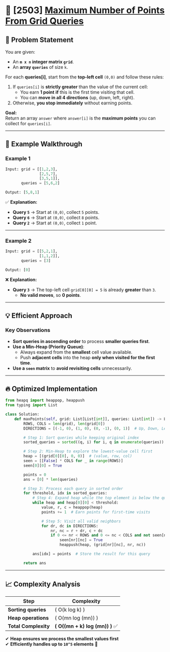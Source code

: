 # 🚀 [2503] [Maximum Number of Points From Grid Queries](../hard/2503.py)

## 📝 Problem Statement

You are given:

-   An **`m x n` integer matrix `grid`**.
-   An **array `queries`** of size `k`.

For each **queries[i]**, start from the **top-left cell** `(0,0)` and follow these rules:

1. If `queries[i]` is **strictly greater** than the value of the current cell:
    - You earn **1 point** **if** this is the first time visiting that cell.
    - You can **move in all 4 directions** (up, down, left, right).
2. Otherwise, **you stop immediately** without earning points.

**Goal:**  
Return an array `answer` where `answer[i]` is the **maximum points** you can collect for `queries[i]`.

---

## 🔹 Example Walkthrough

### **Example 1**

```python
Input: grid = [[1,2,3],
               [2,5,7],
               [3,5,1]],
       queries = [5,6,2]

Output: [5,8,1]
```

✅ **Explanation:**

-   **Query `5`** → Start at `(0,0)`, collect `5` points.
-   **Query `6`** → Start at `(0,0)`, collect `8` points.
-   **Query `2`** → Start at `(0,0)`, collect `1` point.

---

### **Example 2**

```python
Input: grid = [[5,2,1],
               [1,1,2]],
       queries = [3]

Output: [0]
```

❌ **Explanation:**

-   **Query `3`** → The top-left cell `grid[0][0] = 5` is already **greater** than `3`.
    -   **No valid moves**, so **0 points**.

---

## 💡 Efficient Approach

### **Key Observations**

-   **Sort queries in ascending order** to process **smaller queries first**.
-   **Use a Min-Heap (Priority Queue)**:
    -   Always expand from the **smallest** cell value available.
    -   Push **adjacent cells** into the heap **only when visited for the first time**.
-   **Use a `seen` matrix** to **avoid revisiting cells** unnecessarily.

---

## 🔥 Optimized Implementation

```python
from heapq import heappop, heappush
from typing import List

class Solution:
    def maxPoints(self, grid: List[List[int]], queries: List[int]) -> List[int]:
        ROWS, COLS = len(grid), len(grid[0])
        DIRECTIONS = [(-1, 0), (1, 0), (0, -1), (0, 1)]  # Up, Down, Left, Right

        # Step 1: Sort queries while keeping original index
        sorted_queries = sorted((q, i) for i, q in enumerate(queries))

        # Step 2: Min-Heap to explore the lowest-value cell first
        heap = [(grid[0][0], 0, 0)]  # (value, row, col)
        seen = [[False] * COLS for _ in range(ROWS)]
        seen[0][0] = True

        points = 0
        ans = [0] * len(queries)

        # Step 3: Process each query in sorted order
        for threshold, idx in sorted_queries:
            # Step 4: Expand heap while the top element is below the query threshold
            while heap and heap[0][0] < threshold:
                value, r, c = heappop(heap)
                points += 1  # Earn points for first-time visits

                # Step 5: Visit all valid neighbors
                for dr, dc in DIRECTIONS:
                    nr, nc = r + dr, c + dc
                    if 0 <= nr < ROWS and 0 <= nc < COLS and not seen[nr][nc]:
                        seen[nr][nc] = True
                        heappush(heap, (grid[nr][nc], nr, nc))

            ans[idx] = points  # Store the result for this query

        return ans
```

---

## 📈 Complexity Analysis

| Step                 | Complexity                        |
| -------------------- | --------------------------------- |
| **Sorting queries**  | \( O(k log k) \)                  |
| **Heap operations**  | \( O(mn log (mn)) \)              |
| **Total Complexity** | **\( O((mn + k) log (mn)) \)** ✅ |

✔ **Heap ensures we process the smallest values first**  
✔ **Efficiently handles up to `10^5` elements** 🚀
